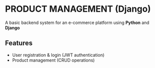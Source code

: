 # PRODUCT MANAGEMENT (Django)


A basic backend system for an e-commerce platform using **Python** and **Django**

## Features
- User registration & login (JWT authentication)
- Product management (CRUD operations)
